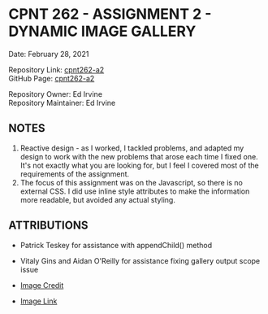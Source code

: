 # CPNT 262 - ASSIGNMENT 2 - DYNAMIC IMAGE GALLERY  

Date: February 28, 2021  

Repository Link: [cpnt262-a2](https://github.com/edirvine333/cpnt262-a2)  
GitHub Page: [cpnt262-a2](https://edirvine333.github.io/cpnt262-a2/)  

Repository Owner: Ed Irvine  
Repository Maintainer: Ed Irvine  

## NOTES  

1.  Reactive design - as I worked, I tackled problems, and adapted my design to work with the new problems that arose each time I fixed one. It's not exactly what you are looking for, but I feel I covered most of the requirements of the assignment.  
2.  The focus of this assignment was on the Javascript, so there is no external CSS.  I did use inline style attributes to make the information more readable, but avoided any actual styling.  

## ATTRIBUTIONS  

- Patrick Teskey for assistance with appendChild() method
- Vitaly Gins and Aidan O'Reilly for assistance fixing gallery output scope issue  

-  [Image Credit]("https://pixabay.com/users/piro4d-2707530/")  
-  [Image Link]("https://pixabay.com/photos/guitar-electric-guitar-2925274/")

